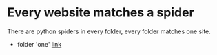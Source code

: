 # Every website matches a spider
There are python spiders in every folder, every folder matches one site.

    
- folder 'one' [link](http://wufazhuce.com)
